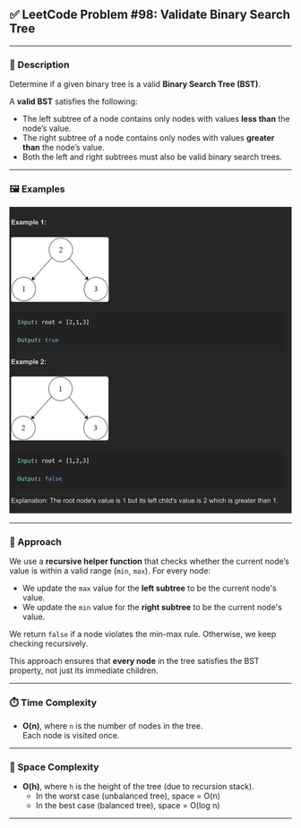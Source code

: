 ## ✅ LeetCode Problem #98: Validate Binary Search Tree

---

### 🧾 Description

Determine if a given binary tree is a valid **Binary Search Tree (BST)**.

A **valid BST** satisfies the following:
- The left subtree of a node contains only nodes with values **less than** the node’s value.
- The right subtree of a node contains only nodes with values **greater than** the node’s value.
- Both the left and right subtrees must also be valid binary search trees.

---

### 🖼️ Examples

![Example Tree](./examples.png)

---

### 🧠 Approach

We use a **recursive helper function** that checks whether the current node’s value is within a valid range (`min`, `max`). For every node:
- We update the `max` value for the **left subtree** to be the current node's value.
- We update the `min` value for the **right subtree** to be the current node's value.

We return `false` if a node violates the min-max rule. Otherwise, we keep checking recursively.

This approach ensures that **every node** in the tree satisfies the BST property, not just its immediate children.

---

### ⏱️ Time Complexity

- **O(n)**, where `n` is the number of nodes in the tree.  
  Each node is visited once.

---

### 💾 Space Complexity

- **O(h)**, where `h` is the height of the tree (due to recursion stack).  
  - In the worst case (unbalanced tree), space = O(n)  
  - In the best case (balanced tree), space = O(log n)

---
